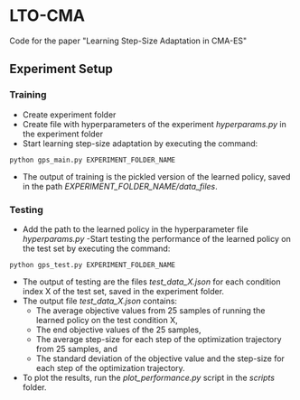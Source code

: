 # LTO-CMA
Code for the paper "Learning Step-Size Adaptation in CMA-ES"
## Experiment Setup
### Training
- Create experiment folder
- Create file with hyperparameters of the experiment *hyperparams.py* in the experiment folder
- Start learning step-size adaptation by executing the command:
```
python gps_main.py EXPERIMENT_FOLDER_NAME
```
- The output of training is the pickled version of the learned policy, saved in the path *EXPERIMENT_FOLDER_NAME/data_files*.
### Testing
- Add the path to the learned policy in the hyperparameter file *hyperparams.py*
-Start testing the performance of the learned policy on the test set by executing the command:
```
python gps_test.py EXPERIMENT_FOLDER_NAME
```
- The output of testing are the files *test_data_X.json* for each condition index X of the test set, saved in the experiment folder.
- The output file *test_data_X.json* contains:
  - The average objective values from 25 samples of running the learned policy on the test condition X,
  - The end objective values of the 25 samples,
  - The average step-size for each step of the optimization trajectory from 25 samples, and 
  - The standard deviation of the objective value and the step-size for each step of the optimization trajectory.
- To plot the results, run the *plot_performance.py* script in the *scripts* folder.
